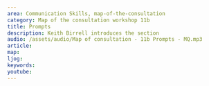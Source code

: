 ```yaml
---
area: Communication Skills, map-of-the-consultation
category: Map of the consultation workshop 11b
title: Prompts
description: Keith Birrell introduces the section
audio: /assets/audio/Map of consultation - 11b Prompts - MQ.mp3
article: 
map:
ljog:  
keywords: 
youtube: 
--- 
```

